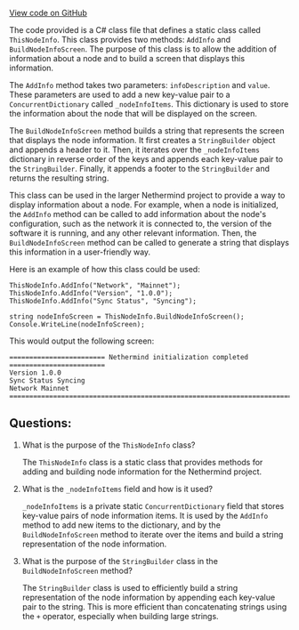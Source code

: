 [View code on GitHub](https://github.com/NethermindEth/nethermind/src/Nethermind/Nethermind.Core/ThisNodeInfo.cs)

The code provided is a C# class file that defines a static class called `ThisNodeInfo`. This class provides two methods: `AddInfo` and `BuildNodeInfoScreen`. The purpose of this class is to allow the addition of information about a node and to build a screen that displays this information.

The `AddInfo` method takes two parameters: `infoDescription` and `value`. These parameters are used to add a new key-value pair to a `ConcurrentDictionary` called `_nodeInfoItems`. This dictionary is used to store the information about the node that will be displayed on the screen.

The `BuildNodeInfoScreen` method builds a string that represents the screen that displays the node information. It first creates a `StringBuilder` object and appends a header to it. Then, it iterates over the `_nodeInfoItems` dictionary in reverse order of the keys and appends each key-value pair to the `StringBuilder`. Finally, it appends a footer to the `StringBuilder` and returns the resulting string.

This class can be used in the larger Nethermind project to provide a way to display information about a node. For example, when a node is initialized, the `AddInfo` method can be called to add information about the node's configuration, such as the network it is connected to, the version of the software it is running, and any other relevant information. Then, the `BuildNodeInfoScreen` method can be called to generate a string that displays this information in a user-friendly way.

Here is an example of how this class could be used:

```
ThisNodeInfo.AddInfo("Network", "Mainnet");
ThisNodeInfo.AddInfo("Version", "1.0.0");
ThisNodeInfo.AddInfo("Sync Status", "Syncing");

string nodeInfoScreen = ThisNodeInfo.BuildNodeInfoScreen();
Console.WriteLine(nodeInfoScreen);
```

This would output the following screen:

```
======================== Nethermind initialization completed ========================
Version 1.0.0
Sync Status Syncing
Network Mainnet
======================================================================================
```
## Questions: 
 1. What is the purpose of the `ThisNodeInfo` class?
    
    The `ThisNodeInfo` class is a static class that provides methods for adding and building node information for the Nethermind project.

2. What is the `_nodeInfoItems` field and how is it used?
    
    `_nodeInfoItems` is a private static `ConcurrentDictionary` field that stores key-value pairs of node information items. It is used by the `AddInfo` method to add new items to the dictionary, and by the `BuildNodeInfoScreen` method to iterate over the items and build a string representation of the node information.

3. What is the purpose of the `StringBuilder` class in the `BuildNodeInfoScreen` method?
    
    The `StringBuilder` class is used to efficiently build a string representation of the node information by appending each key-value pair to the string. This is more efficient than concatenating strings using the `+` operator, especially when building large strings.
